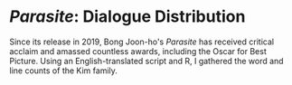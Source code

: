 # _Parasite_: Dialogue Distribution

Since its release in 2019, Bong Joon-ho's _Parasite_ has received critical acclaim and amassed countless awards, including the Oscar for Best Picture. Using an English-translated script and R, I gathered the word and line counts of the Kim family.
